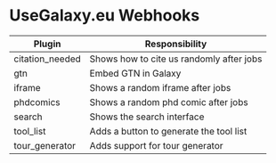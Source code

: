 # UseGalaxy.eu Webhooks

Plugin          | Responsibility
--------------- | --------------
citation_needed | Shows how to cite us randomly after jobs
gtn             | Embed GTN in Galaxy
iframe          | Shows a random iframe after jobs
phdcomics       | Shows a random phd comic after jobs
search          | Shows the search interface
tool_list       | Adds a button to generate the tool list
tour_generator  | Adds support for tour generator
